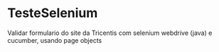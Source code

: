 # TesteSelenium
Validar formulario do site da Tricentis com selenium webdrive (java) e cucumber, usando page objects
